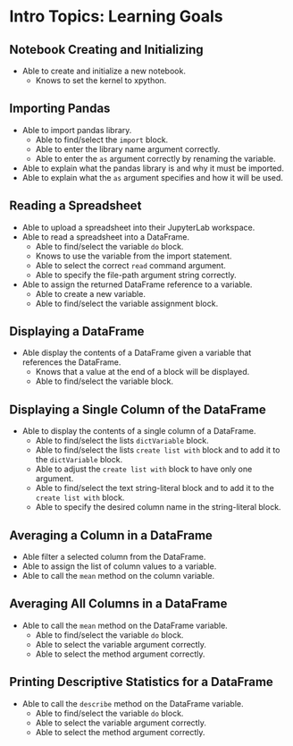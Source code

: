 # Intro Topics: Learning Goals

## Notebook Creating and Initializing

- Able to create and initialize a new notebook.
  - Knows to set the kernel to xpython.

## Importing Pandas

- Able to import pandas library.
  - Able to find/select the `import` block.
  - Able to enter the library name argument correctly.
  - Able to enter the `as` argument correctly by renaming the variable.
- Able to explain what the pandas library is and why it must be imported.
- Able to explain what the `as` argument specifies and how it will be used.

## Reading a Spreadsheet

- Able to upload a spreadsheet into their JupyterLab workspace.
- Able to read a spreadsheet into a DataFrame.
  - Able to find/select the variable `do` block.
  - Knows to use the variable from the import statement.
  - Able to select the correct `read` command argument.
  - Able to specify the file-path argument string correctly.
- Able to assign the returned DataFrame reference to a variable.
  - Able to create a new variable.
  - Able to find/select the variable assignment block.

## Displaying a DataFrame

- Able display the contents of a DataFrame given a variable that references the DataFrame.
  - Knows that a value at the end of a block will be displayed.
  - Able to find/select the variable block.

## Displaying a Single Column of the DataFrame

- Able to display the contents of a single column of a DataFrame.
  - Able to find/select the lists `dictVariable` block.
  - Able to find/select the lists `create list with` block and to add it to the `dictVariable` block.
  - Able to adjust the `create list with` block to have only one argument.
  - Able to find/select the text string-literal block and to add it to the `create list with` block.
  - Able to specify the desired column name in the string-literal block.

## Averaging a Column in a DataFrame

- Able filter a selected column from the DataFrame.
- Able to assign the list of column values to a variable.
- Able to call the `mean` method on the column variable.

## Averaging All Columns in a DataFrame

- Able to call the `mean` method on the DataFrame variable.
  - Able to find/select the variable `do` block.
  - Able to select the variable argument correctly.
  - Able to select the method argument correctly.

## Printing Descriptive Statistics for a DataFrame

- Able to call the `describe` method on the DataFrame variable.
  - Able to find/select the variable `do` block.
  - Able to select the variable argument correctly.
  - Able to select the method argument correctly.
